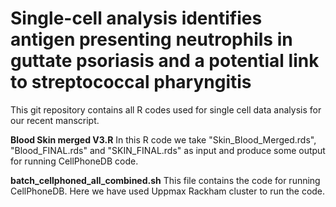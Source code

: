 # Single-cell analysis identifies antigen presenting neutrophils in guttate psoriasis and a potential link to streptococcal pharyngitis

This git repository contains all R codes used for single cell data analysis for our recent manscript. 

**Blood Skin merged V3.R** In this R code we take "Skin_Blood_Merged.rds", "Blood_FINAL.rds" and "SKIN_FINAL.rds" as input and produce some output for running CellPhoneDB code.

**batch_cellphoned_all_combined.sh** This file contains the code for running CellPhoneDB. Here we have used Uppmax Rackham cluster to run the code.
